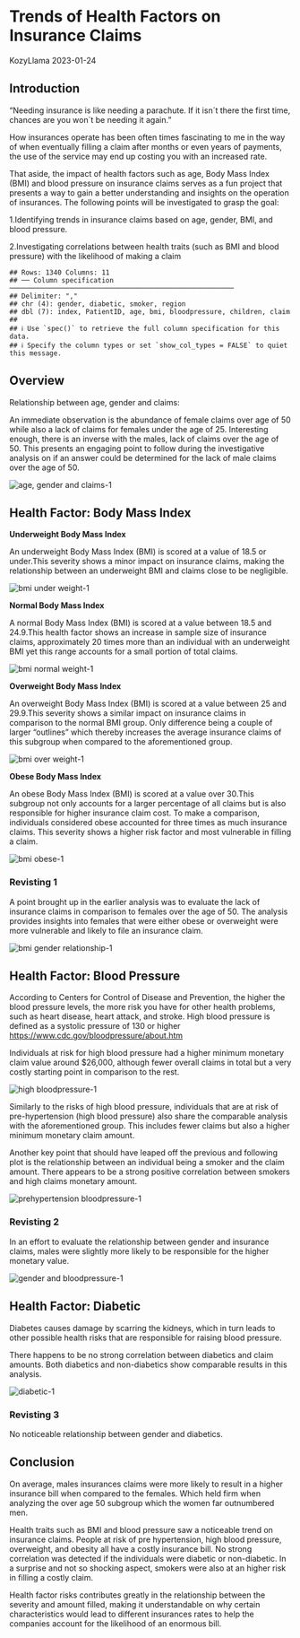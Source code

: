 Trends of Health Factors on Insurance Claims
================
KozyLlama
2023-01-24

## Introduction

“Needing insurance is like needing a parachute. If it isn´t there the
first time, chances are you won´t be needing it again.”

How insurances operate has been often times fascinating to me in the way
of when eventually filling a claim after months or even years of
payments, the use of the service may end up costing you with an
increased rate.

That aside, the impact of health factors such as age, Body Mass Index
(BMI) and blood pressure on insurance claims serves as a fun project
that presents a way to gain a better understanding and insights on the
operation of insurances. The following points will be investigated to
grasp the goal:

1.Identifying trends in insurance claims based on age, gender, BMI, and
blood pressure.

2.Investigating correlations between health traits (such as BMI and
blood pressure) with the likelihood of making a claim

    ## Rows: 1340 Columns: 11
    ## ── Column specification ────────────────────────────────────────────────────────
    ## Delimiter: ","
    ## chr (4): gender, diabetic, smoker, region
    ## dbl (7): index, PatientID, age, bmi, bloodpressure, children, claim
    ## 
    ## ℹ Use `spec()` to retrieve the full column specification for this data.
    ## ℹ Specify the column types or set `show_col_types = FALSE` to quiet this message.

## Overview

Relationship between age, gender and claims:

An immediate observation is the abundance of female claims over age of
50 while also a lack of claims for females under the age of 25.
Interesting enough, there is an inverse with the males, lack of claims
over the age of 50. This presents an engaging point to follow during the
investigative analysis on if an answer could be determined for the lack
of male claims over the age of 50.

![age, gender and claims-1](https://user-images.githubusercontent.com/119358123/214977581-51714e11-8d3c-4732-ab87-1b3575fc7b63.png)
<!-- -->

## Health Factor: Body Mass Index

**Underweight Body Mass Index**

An underweight Body Mass Index (BMI) is scored at a value of 18.5 or
under.This severity shows a minor impact on insurance claims, making the
relationship between an underweight BMI and claims close to be
negligible.

![bmi under weight-1](https://user-images.githubusercontent.com/119358123/214977748-226f497b-88da-4e4e-950b-d6f0cf086a89.png)
<!-- -->

**Normal Body Mass Index**

A normal Body Mass Index (BMI) is scored at a value between 18.5 and
24.9.This health factor shows an increase in sample size of insurance
claims, approximately 20 times more than an individual with an
underweight BMI yet this range accounts for a small portion of total
claims.

![bmi normal weight-1](https://user-images.githubusercontent.com/119358123/214977821-26203a50-174b-4e76-95cb-88d4cb31eea2.png)
<!-- -->

**Overweight Body Mass Index**

An overweight Body Mass Index (BMI) is scored at a value between 25 and
29.9.This severity shows a similar impact on insurance claims in
comparison to the normal BMI group. Only difference being a couple of
larger “outlines” which thereby increases the average insurance claims
of this subgroup when compared to the aforementioned group.

![bmi over weight-1](https://user-images.githubusercontent.com/119358123/214977849-df051c84-1d3e-46ff-b683-6de856481536.png)
<!-- -->

**Obese Body Mass Index**

An obese Body Mass Index (BMI) is scored at a value over 30.This
subgroup not only accounts for a larger percentage of all claims but is
also responsible for higher insurance claim cost. To make a comparison,
individuals considered obese accounted for three times as much insurance
claims. This severity shows a higher risk factor and most vulnerable in
filling a claim.

![bmi obese-1](https://user-images.githubusercontent.com/119358123/214977869-b10b62fe-3ec1-4e56-8d04-a5635badf535.png)
<!-- -->

### Revisting 1

A point brought up in the earlier analysis was to evaluate the lack of
insurance claims in comparison to females over the age of 50. The
analysis provides insights into females that were either obese or
overweight were more vulnerable and likely to file an insurance claim.

![bmi gender relationship-1](https://user-images.githubusercontent.com/119358123/214977922-ac5a9b38-02d2-49a5-9559-2cb9f95aa004.png)
<!-- -->

## Health Factor: Blood Pressure

According to Centers for Control of Disease and Prevention, the higher
the blood pressure levels, the more risk you have for other health
problems, such as heart disease, heart attack, and stroke. High blood
pressure is defined as a systolic pressure of 130 or higher
<https://www.cdc.gov/bloodpressure/about.htm>

Individuals at risk for high blood pressure had a higher minimum
monetary claim value around \$26,000, although fewer overall claims in
total but a very costly starting point in comparison to the rest.

![high bloodpressure-1](https://user-images.githubusercontent.com/119358123/214977964-96ab3b36-2d44-47e8-a2a6-b7941d4f5645.png)
<!-- -->

Similarly to the risks of high blood pressure, individuals that are at
risk of pre-hypertension (high blood pressure) also share the comparable
analysis with the aforementioned group. This includes fewer claims but
also a higher minimum monetary claim amount.

Another key point that should have leaped off the previous and following
plot is the relationship between an individual being a smoker and the
claim amount. There appears to be a strong positive correlation between
smokers and high claims monetary amount.

![prehypertension bloodpressure-1](https://user-images.githubusercontent.com/119358123/214977991-6d56b383-939f-4430-ab36-e10eb5ec2773.png)
<!-- -->

### Revisting 2

In an effort to evaluate the relationship between gender and insurance
claims, males were slightly more likely to be responsible for the higher
monetary value.

![gender and bloodpressure-1](https://user-images.githubusercontent.com/119358123/214978051-3798968b-56bc-41f1-b4db-0fa0eaf6a675.png)
<!-- -->

## Health Factor: Diabetic

Diabetes causes damage by scarring the kidneys, which in turn leads to
other possible health risks that are responsible for raising blood
pressure.

There happens to be no strong correlation between diabetics and claim
amounts. Both diabetics and non-diabetics show comparable results in
this analysis.

![diabetic-1](https://user-images.githubusercontent.com/119358123/214978082-a424289d-090f-4f7a-a752-fc83d3fac900.png)
<!-- -->

### Revisting 3

No noticeable relationship between gender and diabetics.

## Conclusion

On average, males insurances claims were more likely to result in a
higher insurance bill when compared to the females. Which held firm when
analyzing the over age 50 subgroup which the women far outnumbered men.

Health traits such as BMI and blood pressure saw a noticeable trend on
insurance claims. People at risk of pre hypertension, high blood
pressure, overweight, and obesity all have a costly insurance bill. No
strong correlation was detected if the individuals were diabetic or
non-diabetic. In a surprise and not so shocking aspect, smokers were
also at an higher risk in filling a costly claim.

Health factor risks contributes greatly in the relationship between the
severity and amount filled, making it understandable on why certain
characteristics would lead to different insurances rates to help the
companies account for the likelihood of an enormous bill.
